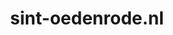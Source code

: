 ---
layout: post
title:  "sint-oedenrode.nl"
internal_url:  "/dutchgov/sint-oedenrode.nl.html"
subdomains_count: 2
all_subdomains_count: 14
urls_count: 2
ssl_rank: 0
http_rank: 99
url_link: /data/sint-oedenrode.nl/urls.txt
all_subdomains_link: /data/sint-oedenrode.nl/all_subdomains.txt
subdomains_link: /data/sint-oedenrode.nl/subdomains.txt
categories: dutchgov
---